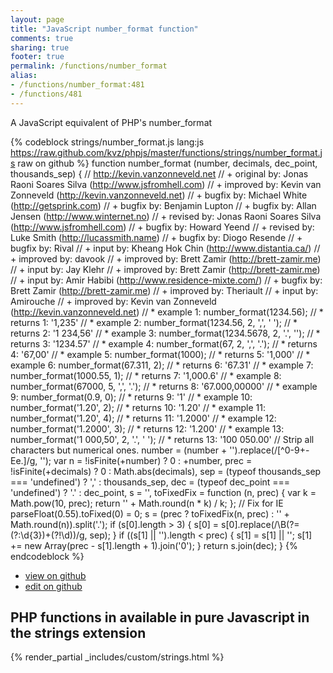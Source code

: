 ```yaml
---
layout: page
title: "JavaScript number_format function"
comments: true
sharing: true
footer: true
permalink: /functions/number_format
alias:
- /functions/number_format:481
- /functions/481
---
```

<!-- Generated by Rakefile:build -->
A JavaScript equivalent of PHP's number_format

{% codeblock strings/number_format.js lang:js https://raw.github.com/kvz/phpjs/master/functions/strings/number_format.js raw on github %}
function number_format (number, decimals, dec_point, thousands_sep) {
    // http://kevin.vanzonneveld.net
    // +   original by: Jonas Raoni Soares Silva (http://www.jsfromhell.com)
    // +   improved by: Kevin van Zonneveld (http://kevin.vanzonneveld.net)
    // +     bugfix by: Michael White (http://getsprink.com)
    // +     bugfix by: Benjamin Lupton
    // +     bugfix by: Allan Jensen (http://www.winternet.no)
    // +    revised by: Jonas Raoni Soares Silva (http://www.jsfromhell.com)
    // +     bugfix by: Howard Yeend
    // +    revised by: Luke Smith (http://lucassmith.name)
    // +     bugfix by: Diogo Resende
    // +     bugfix by: Rival
    // +      input by: Kheang Hok Chin (http://www.distantia.ca/)
    // +   improved by: davook
    // +   improved by: Brett Zamir (http://brett-zamir.me)
    // +      input by: Jay Klehr
    // +   improved by: Brett Zamir (http://brett-zamir.me)
    // +      input by: Amir Habibi (http://www.residence-mixte.com/)
    // +     bugfix by: Brett Zamir (http://brett-zamir.me)
    // +   improved by: Theriault
    // +      input by: Amirouche
    // +   improved by: Kevin van Zonneveld (http://kevin.vanzonneveld.net)
    // *     example 1: number_format(1234.56);
    // *     returns 1: '1,235'
    // *     example 2: number_format(1234.56, 2, ',', ' ');
    // *     returns 2: '1 234,56'
    // *     example 3: number_format(1234.5678, 2, '.', '');
    // *     returns 3: '1234.57'
    // *     example 4: number_format(67, 2, ',', '.');
    // *     returns 4: '67,00'
    // *     example 5: number_format(1000);
    // *     returns 5: '1,000'
    // *     example 6: number_format(67.311, 2);
    // *     returns 6: '67.31'
    // *     example 7: number_format(1000.55, 1);
    // *     returns 7: '1,000.6'
    // *     example 8: number_format(67000, 5, ',', '.');
    // *     returns 8: '67.000,00000'
    // *     example 9: number_format(0.9, 0);
    // *     returns 9: '1'
    // *    example 10: number_format('1.20', 2);
    // *    returns 10: '1.20'
    // *    example 11: number_format('1.20', 4);
    // *    returns 11: '1.2000'
    // *    example 12: number_format('1.2000', 3);
    // *    returns 12: '1.200'
    // *    example 13: number_format('1 000,50', 2, '.', ' ');
    // *    returns 13: '100 050.00'
    // Strip all characters but numerical ones.
    number = (number + '').replace(/[^0-9+\-Ee.]/g, '');
    var n = !isFinite(+number) ? 0 : +number,
        prec = !isFinite(+decimals) ? 0 : Math.abs(decimals),
        sep = (typeof thousands_sep === 'undefined') ? ',' : thousands_sep,
        dec = (typeof dec_point === 'undefined') ? '.' : dec_point,
        s = '',
        toFixedFix = function (n, prec) {
            var k = Math.pow(10, prec);
            return '' + Math.round(n * k) / k;
        };
    // Fix for IE parseFloat(0.55).toFixed(0) = 0;
    s = (prec ? toFixedFix(n, prec) : '' + Math.round(n)).split('.');
    if (s[0].length > 3) {
        s[0] = s[0].replace(/\B(?=(?:\d{3})+(?!\d))/g, sep);
    }
    if ((s[1] || '').length < prec) {
        s[1] = s[1] || '';
        s[1] += new Array(prec - s[1].length + 1).join('0');
    }
    return s.join(dec);
}
{% endcodeblock %}

 - [view on github](https://github.com/kvz/phpjs/blob/master/functions/strings/number_format.js)
 - [edit on github](https://github.com/kvz/phpjs/edit/master/functions/strings/number_format.js)

## PHP functions in available in pure Javascript in the strings extension
{% render_partial _includes/custom/strings.html %}

